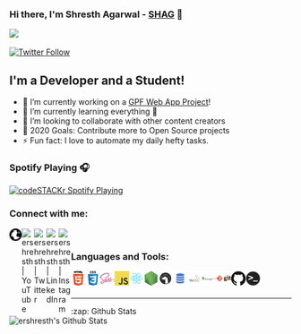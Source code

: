 ### Hi there, I'm Shresth Agarwal - [SHAG][website] 👋

![](https://komarev.com/ghpvc/?username=ershresth&color=blue)
<!-- [![Website](https://img.shields.io/website?label=agarwalji.in&style=for-the-badge&url=https%3A%2F%agarwalji.in)](https://ershresth.github.io) -->
[![Twitter Follow](https://img.shields.io/twitter/follow/codeit13?color=1DA1F2&logo=twitter&style=for-the-badge)](https://twitter.com/agarwalji?ref_src=twsrc%5Etfw)

## I'm a Developer and a Student!

- 🔭 I’m currently working on a [GPF Web App Project][website]!
- 🌱 I’m currently learning everything 🤣
- 👯 I’m looking to collaborate with other content creators
- 🥅 2020 Goals: Contribute more to Open Source projects
- ⚡ Fun fact: I love to automate my daily hefty tasks.

### Spotify Playing 🎧
[<img src="https://now-playing-codestackr.vercel.app/api/spotify-playing" alt="codeSTACKr Spotify Playing" width="350" />](https://open.spotify.com/user/swyqyimdc12jajde4vpwd2x1b)

### Connect with me:

[<img align="left" alt="ershresth" width="22px" src="https://raw.githubusercontent.com/iconic/open-iconic/master/svg/globe.svg" />][website]
[<img align="left" alt="ershresth | YouTube" width="22px" src="https://cdn.jsdelivr.net/npm/simple-icons@v3/icons/youtube.svg" />][youtube]
[<img align="left" alt="ershresth | Twitter" width="22px" src="https://cdn.jsdelivr.net/npm/simple-icons@v3/icons/twitter.svg" />][twitter]
[<img align="left" alt="ershresth | LinkedIn" width="22px" src="https://cdn.jsdelivr.net/npm/simple-icons@v3/icons/linkedin.svg" />][linkedin]
[<img align="left" alt="ershresth | Instagram" width="22px" src="https://cdn.jsdelivr.net/npm/simple-icons@v3/icons/instagram.svg" />][instagram]

<br />

### Languages and Tools:

<img align="left" alt="HTML5" width="26px" src="https://raw.githubusercontent.com/github/explore/80688e429a7d4ef2fca1e82350fe8e3517d3494d/topics/html/html.png" />
<img align="left" alt="CSS3" width="26px" src="https://raw.githubusercontent.com/github/explore/80688e429a7d4ef2fca1e82350fe8e3517d3494d/topics/css/css.png" />
<img align="left" alt="Sass" width="26px" src="https://raw.githubusercontent.com/github/explore/80688e429a7d4ef2fca1e82350fe8e3517d3494d/topics/sass/sass.png" />
<img align="left" alt="JavaScript" width="26px" src="https://raw.githubusercontent.com/github/explore/80688e429a7d4ef2fca1e82350fe8e3517d3494d/topics/javascript/javascript.png" />
<img align="left" alt="React" width="26px" src="https://raw.githubusercontent.com/github/explore/80688e429a7d4ef2fca1e82350fe8e3517d3494d/topics/react/react.png" />
<img align="left" alt="Node.js" width="26px" src="https://raw.githubusercontent.com/github/explore/80688e429a7d4ef2fca1e82350fe8e3517d3494d/topics/nodejs/nodejs.png" />
<img align="left" alt="Deno" width="26px" src="https://raw.githubusercontent.com/github/explore/361e2821e2dea67711cde99c9c40ed357061cf27/topics/deno/deno.png" />
<img align="left" alt="SQL" width="26px" src="https://raw.githubusercontent.com/github/explore/80688e429a7d4ef2fca1e82350fe8e3517d3494d/topics/sql/sql.png" />
<img align="left" alt="MySQL" width="26px" src="https://raw.githubusercontent.com/github/explore/80688e429a7d4ef2fca1e82350fe8e3517d3494d/topics/mysql/mysql.png" />
<img align="left" alt="MongoDB" width="26px" src="https://raw.githubusercontent.com/github/explore/80688e429a7d4ef2fca1e82350fe8e3517d3494d/topics/mongodb/mongodb.png" />
<img align="left" alt="Git" width="26px" src="https://raw.githubusercontent.com/github/explore/80688e429a7d4ef2fca1e82350fe8e3517d3494d/topics/git/git.png" />
<img align="left" alt="GitHub" width="26px" src="https://raw.githubusercontent.com/github/explore/78df643247d429f6cc873026c0622819ad797942/topics/github/github.png" />
<img align="left" alt="Terminal" width="26px" src="https://raw.githubusercontent.com/github/explore/80688e429a7d4ef2fca1e82350fe8e3517d3494d/topics/terminal/terminal.png" />

<br />
<br />

---

  <summary>:zap: Github Stats</summary>

  <img align="left" alt="ershresth's Github Stats" src="https://github-readme-stats.vercel.app/api?username=ershresth&show_icons=true&hide_border=true" />

[website]: https://ershresth.github.io
[twitter]: https://twitter.com/codeit3
[youtube]: https://youtube.com/codei1
[instagram]: https://instagram.com/shresth__agarwal
[linkedin]: https://linkedin.com/i/sumit
